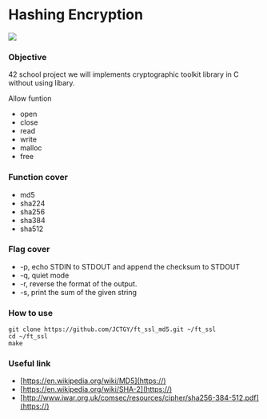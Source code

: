 # Hashing Encryption

![](https://i.imgur.com/5gbYhtW.jpg)

### Objective
42 school project we will implements cryptographic toolkit library in C without using libary.

Allow funtion
* open
* close 
* read
* write
* malloc
* free

### Function cover
* md5
* sha224
* sha256
* sha384
* sha512

### Flag cover
* -p, echo STDIN to STDOUT and append the checksum to STDOUT
* -q, quiet mode
* -r, reverse the format of the output.
* -s, print the sum of the given string

### How to use
```
git clone https://github.com/JCTGY/ft_ssl_md5.git ~/ft_ssl
cd ~/ft_ssl
make
```
### Useful link
* [https://en.wikipedia.org/wiki/MD5](https://)
* [https://en.wikipedia.org/wiki/SHA-2](https://)
* [http://www.iwar.org.uk/comsec/resources/cipher/sha256-384-512.pdf](https://)
